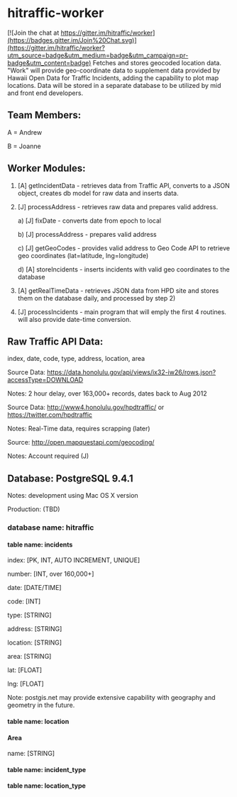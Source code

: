 # hitraffic-worker

[![Join the chat at https://gitter.im/hitraffic/worker](https://badges.gitter.im/Join%20Chat.svg)](https://gitter.im/hitraffic/worker?utm_source=badge&utm_medium=badge&utm_campaign=pr-badge&utm_content=badge)
Fetches and stores geocoded location data.
"Work" will provide geo-coordinate data to supplement data provided by Hawaii Open Data for Traffic Incidents, adding the capability to plot map locations.  Data will be stored in a separate database to be utilized by mid and front end developers.

## Team Members:

A = Andrew

B = Joanne

## Worker Modules:

1) [A] getIncidentData - retrieves data from Traffic API, converts to a JSON object, creates db model for raw data and inserts data.

2) [J] processAddress - retrieves raw data and prepares valid address.

    a) [J] fixDate - converts date from epoch to local

    b) [J] processAddress - prepares valid address

    c) [J] getGeoCodes - provides valid address to Geo Code API to retrieve geo coordinates (lat=latitude, lng=longitude)

    d) [A] storeIncidents - inserts incidents with valid geo coordinates to the database
    
3) [A] getRealTimeData - retrieves JSON data from HPD site and stores them on the database daily, and processed by step 2)

5) [J] processIncidents - main program that will emply the first 4 routines.  will also provide date-time conversion.

## Raw Traffic API Data:
index, date, code, type, address, location, area

Source Data: https://data.honolulu.gov/api/views/ix32-iw26/rows.json?accessType=DOWNLOAD

Notes: 2 hour delay, over 163,000+ records, dates back to Aug 2012

Source Data: http://www4.honolulu.gov/hpdtraffic/ or https://twitter.com/hpdtraffic

Notes: Real-Time data, requires scrapping (later)

Source: http://open.mapquestapi.com/geocoding/

Notes: Account required (J)

## Database: PostgreSQL 9.4.1
Notes: development using Mac OS X version

Production: (TBD)

### database name: hitraffic

#### table name: incidents

  index: [PK, INT, AUTO INCREMENT, UNIQUE]

  number: [INT, over 160,000+]

  date: [DATE/TIME]

  code: [INT]

  type: [STRING]

  address: [STRING]

  location: [STRING]

  area: [STRING]

  lat: [FLOAT]

  lng: [FLOAT]
  
Note: postgis.net may provide extensive capability with geography and geometry in the future.

#### table name: location

#### Area

  name: [STRING]
  
#### table name: incident_type

#### table name: location_type